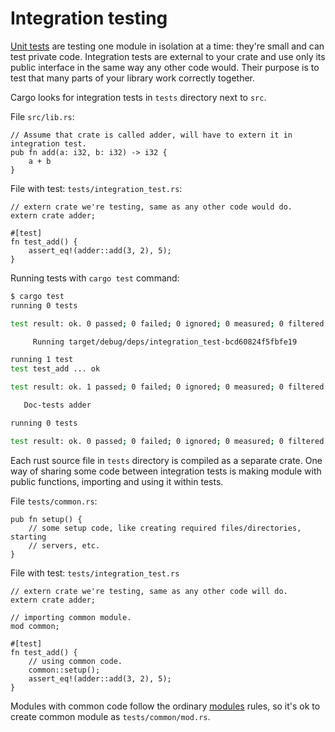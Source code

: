 # Integration testing

[Unit tests][unit] are testing one module in isolation at a time: they're small
and can test private code. Integration tests are external to your crate and use
only its public interface in the same way any other code would. Their purpose is
to test that many parts of your library work correctly together.

Cargo looks for integration tests in `tests` directory next to `src`.

File `src/lib.rs`:

```rust,ignore
// Assume that crate is called adder, will have to extern it in integration test.
pub fn add(a: i32, b: i32) -> i32 {
    a + b
}
```

File with test: `tests/integration_test.rs`:

```rust,ignore
// extern crate we're testing, same as any other code would do.
extern crate adder;

#[test]
fn test_add() {
    assert_eq!(adder::add(3, 2), 5);
}
```

Running tests with `cargo test` command:

```bash
$ cargo test
running 0 tests

test result: ok. 0 passed; 0 failed; 0 ignored; 0 measured; 0 filtered out

     Running target/debug/deps/integration_test-bcd60824f5fbfe19

running 1 test
test test_add ... ok

test result: ok. 1 passed; 0 failed; 0 ignored; 0 measured; 0 filtered out

   Doc-tests adder

running 0 tests

test result: ok. 0 passed; 0 failed; 0 ignored; 0 measured; 0 filtered out
```

Each rust source file in `tests` directory is compiled as a separate crate. One
way of sharing some code between integration tests is making module with public
functions, importing and using it within tests.

File `tests/common.rs`:

```rust,ignore
pub fn setup() {
    // some setup code, like creating required files/directories, starting
    // servers, etc.
}
```

File with test: `tests/integration_test.rs`

```rust,ignore
// extern crate we're testing, same as any other code will do.
extern crate adder;

// importing common module.
mod common;

#[test]
fn test_add() {
    // using common code.
    common::setup();
    assert_eq!(adder::add(3, 2), 5);
}
```

Modules with common code follow the ordinary [modules][mod] rules, so it's ok to
create common module as `tests/common/mod.rs`.

[unit]: testing/unit_testing.html
[mod]: mod.html
